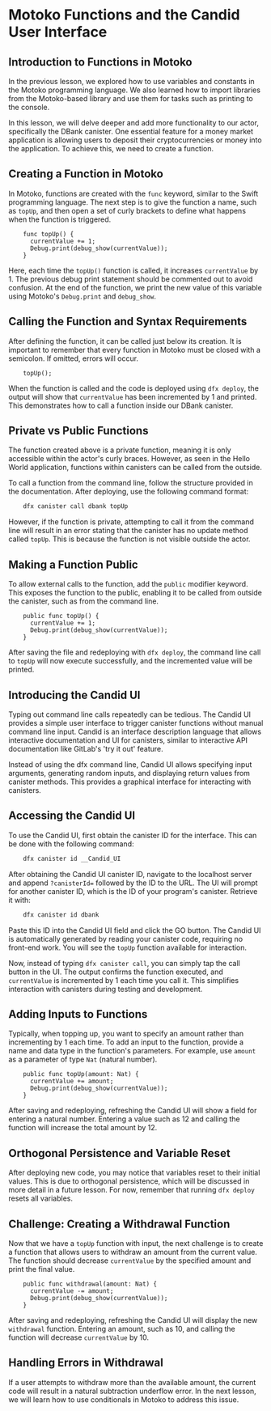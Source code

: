 # Motoko Functions and the Candid User Interface

## Introduction to Functions in Motoko

In the previous lesson, we explored how to use variables and constants in the Motoko programming language. We also learned how to import libraries from the Motoko-based library and use them for tasks such as printing to the console.

In this lesson, we will delve deeper and add more functionality to our actor, specifically the DBank canister. One essential feature for a money market application is allowing users to deposit their cryptocurrencies or money into the application. To achieve this, we need to create a function.

## Creating a Function in Motoko

In Motoko, functions are created with the `func` keyword, similar to the Swift programming language. The next step is to give the function a name, such as `topUp`, and then open a set of curly brackets to define what happens when the function is triggered.

```mo
    func topUp() {
      currentValue += 1;
      Debug.print(debug_show(currentValue));
    }
```

Here, each time the `topUp()` function is called, it increases `currentValue` by 1. The previous debug print statement should be commented out to avoid confusion. At the end of the function, we print the new value of this variable using Motoko's `Debug.print` and `debug_show`.

## Calling the Function and Syntax Requirements

After defining the function, it can be called just below its creation. It is important to remember that every function in Motoko must be closed with a semicolon. If omitted, errors will occur.

```mo
    topUp();
```

When the function is called and the code is deployed using `dfx deploy`, the output will show that `currentValue` has been incremented by 1 and printed. This demonstrates how to call a function inside our DBank canister.

## Private vs Public Functions

The function created above is a private function, meaning it is only accessible within the actor's curly braces. However, as seen in the Hello World application, functions within canisters can be called from the outside.

To call a function from the command line, follow the structure provided in the documentation. After deploying, use the following command format:

```bash
    dfx canister call dbank topUp
```

However, if the function is private, attempting to call it from the command line will result in an error stating that the canister has no update method called `topUp`. This is because the function is not visible outside the actor.

## Making a Function Public

To allow external calls to the function, add the `public` modifier keyword. This exposes the function to the public, enabling it to be called from outside the canister, such as from the command line.

```mo
    public func topUp() {
      currentValue += 1;
      Debug.print(debug_show(currentValue));
    }
```

After saving the file and redeploying with `dfx deploy`, the command line call to `topUp` will now execute successfully, and the incremented value will be printed.

## Introducing the Candid UI

Typing out command line calls repeatedly can be tedious. The Candid UI provides a simple user interface to trigger canister functions without manual command line input. Candid is an interface description language that allows interactive documentation and UI for canisters, similar to interactive API documentation like GitLab's 'try it out' feature.

Instead of using the dfx command line, Candid UI allows specifying input arguments, generating random inputs, and displaying return values from canister methods. This provides a graphical interface for interacting with canisters.

## Accessing the Candid UI

To use the Candid UI, first obtain the canister ID for the interface. This can be done with the following command:

```bash
    dfx canister id __Candid_UI
```

After obtaining the Candid UI canister ID, navigate to the localhost server and append `?canisterId=` followed by the ID to the URL. The UI will prompt for another canister ID, which is the ID of your program's canister. Retrieve it with:

```bash
    dfx canister id dbank
```

Paste this ID into the Candid UI field and click the GO button. The Candid UI is automatically generated by reading your canister code, requiring no front-end work. You will see the `topUp` function available for interaction.

Now, instead of typing `dfx canister call`, you can simply tap the call button in the UI. The output confirms the function executed, and `currentValue` is incremented by 1 each time you call it. This simplifies interaction with canisters during testing and development.

## Adding Inputs to Functions

Typically, when topping up, you want to specify an amount rather than incrementing by 1 each time. To add an input to the function, provide a name and data type in the function's parameters. For example, use `amount` as a parameter of type `Nat` (natural number).

```mo
    public func topUp(amount: Nat) {
      currentValue += amount;
      Debug.print(debug_show(currentValue));
    }
```

After saving and redeploying, refreshing the Candid UI will show a field for entering a natural number. Entering a value such as 12 and calling the function will increase the total amount by 12.

## Orthogonal Persistence and Variable Reset

After deploying new code, you may notice that variables reset to their initial values. This is due to orthogonal persistence, which will be discussed in more detail in a future lesson. For now, remember that running `dfx deploy` resets all variables.

## Challenge: Creating a Withdrawal Function

Now that we have a `topUp` function with input, the next challenge is to create a function that allows users to withdraw an amount from the current value. The function should decrease `currentValue` by the specified amount and print the final value.

```mo
    public func withdrawal(amount: Nat) {
      currentValue -= amount;
      Debug.print(debug_show(currentValue));
    }
```

After saving and redeploying, refreshing the Candid UI will display the new `withdrawal` function. Entering an amount, such as 10, and calling the function will decrease `currentValue` by 10.

## Handling Errors in Withdrawal

If a user attempts to withdraw more than the available amount, the current code will result in a natural subtraction underflow error. In the next lesson, we will learn how to use conditionals in Motoko to address this issue.
